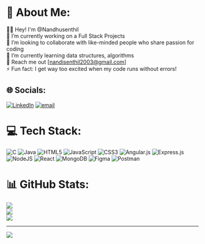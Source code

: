 # 💫 About Me:
👩‍💻 Hey! I'm @Nandhusenthil<br>🎯 I’m currently working on a Full Stack Projects <br>👥 I’m looking to collaborate with like-minded people who share passion for coding<br>🌱 I’m currently learning data structures, algorithms<br>📧 Reach me out [nandisenthil2003@gmail.com]<br>⚡ Fun fact: I get way too excited when my code runs without errors!


## 🌐 Socials:
[![LinkedIn](https://img.shields.io/badge/LinkedIn-%230077B5.svg?logo=linkedin&logoColor=white)](https://linkedin.com/in/https://www.linkedin.com/in/nandhitha-senthil/) [![email](https://img.shields.io/badge/Email-D14836?logo=gmail&logoColor=white)](mailto:nandisenthil2003@gmail.com) 

# 💻 Tech Stack:
![C](https://img.shields.io/badge/c-%2300599C.svg?style=for-the-badge&logo=c&logoColor=white) ![Java](https://img.shields.io/badge/java-%23ED8B00.svg?style=for-the-badge&logo=openjdk&logoColor=white) ![HTML5](https://img.shields.io/badge/html5-%23E34F26.svg?style=for-the-badge&logo=html5&logoColor=white) ![JavaScript](https://img.shields.io/badge/javascript-%23323330.svg?style=for-the-badge&logo=javascript&logoColor=%23F7DF1E) ![CSS3](https://img.shields.io/badge/css3-%231572B6.svg?style=for-the-badge&logo=css3&logoColor=white) ![Angular.js](https://img.shields.io/badge/angular.js-%23E23237.svg?style=for-the-badge&logo=angularjs&logoColor=white) ![Express.js](https://img.shields.io/badge/express.js-%23404d59.svg?style=for-the-badge&logo=express&logoColor=%2361DAFB) ![NodeJS](https://img.shields.io/badge/node.js-6DA55F?style=for-the-badge&logo=node.js&logoColor=white) ![React](https://img.shields.io/badge/react-%2320232a.svg?style=for-the-badge&logo=react&logoColor=%2361DAFB) ![MongoDB](https://img.shields.io/badge/MongoDB-%234ea94b.svg?style=for-the-badge&logo=mongodb&logoColor=white) ![Figma](https://img.shields.io/badge/figma-%23F24E1E.svg?style=for-the-badge&logo=figma&logoColor=white) ![Postman](https://img.shields.io/badge/Postman-FF6C37?style=for-the-badge&logo=postman&logoColor=white)
# 📊 GitHub Stats:
![](https://github-readme-stats.vercel.app/api?username=Nandhusenthil&theme=dark&hide_border=false&include_all_commits=false&count_private=false)<br/>
![](https://nirzak-streak-stats.vercel.app/?user=Nandhusenthil&theme=dark&hide_border=false)<br/>
![](https://github-readme-stats.vercel.app/api/top-langs/?username=Nandhusenthil&theme=dark&hide_border=false&include_all_commits=false&count_private=false&layout=compact)

---
[![](https://visitcount.itsvg.in/api?id=Nandhusenthil&icon=0&color=0)](https://visitcount.itsvg.in)

<!-- Proudly created with GPRM ( https://gprm.itsvg.in ) -->
